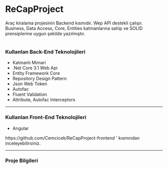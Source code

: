 # ReCapProject
Araç kiralama projesinin Backend kısmıdır. Wep API destekli çalışır. Business, Data Access, Core, Entities katmanlarına sahip ve SOLID prensiplerine uygun şekilde yazılmıştır.<br>
<br><h3><strong>Kullanlan Back-End Teknolojileri</strong></h3>
<ul>
  <li>Katmanlı Mimari</li>
  <li>.Net Core 3.1 Web Api</li>
  <li>Entity Framework Core</li>
  <li>Repository Design Pattern</li>
  <li>Json Web Token</li>
  <li>Autofac</li>
  <li>Fluent Validation</li>
  <li>Attribute, Autofac Interceptors</li>
</ul>
<hr>
<h3><strong>Kullanlan Front-End Teknolojileri</strong></h3>
<ul>
  <li>Angular</li></ul>
https://github.com/Cemcicek/ReCapProject-frontend ' kısmından inceleyebilirsiniz.
</ul>
<hr>
<h3><strong>Proje Bilgileri</strong></h3>
